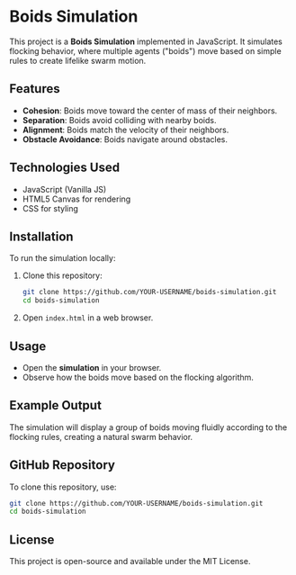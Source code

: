 # Boids Simulation

This project is a **Boids Simulation** implemented in JavaScript. It simulates flocking behavior, where multiple agents ("boids") move based on simple rules to create lifelike swarm motion.

## Features
- **Cohesion**: Boids move toward the center of mass of their neighbors.
- **Separation**: Boids avoid colliding with nearby boids.
- **Alignment**: Boids match the velocity of their neighbors.
- **Obstacle Avoidance**: Boids navigate around obstacles.

## Technologies Used
- JavaScript (Vanilla JS)
- HTML5 Canvas for rendering
- CSS for styling

## Installation
To run the simulation locally:

1. Clone this repository:
   ```bash
   git clone https://github.com/YOUR-USERNAME/boids-simulation.git
   cd boids-simulation
   ```
2. Open `index.html` in a web browser.

## Usage
- Open the **simulation** in your browser.
- Observe how the boids move based on the flocking algorithm.

## Example Output
The simulation will display a group of boids moving fluidly according to the flocking rules, creating a natural swarm behavior.

## GitHub Repository
To clone this repository, use:

```bash
git clone https://github.com/YOUR-USERNAME/boids-simulation.git
cd boids-simulation
```

## License
This project is open-source and available under the MIT License.

